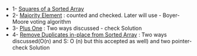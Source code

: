 
- 1- [Squares of a Sorted Array](https://leetcode.com/problems/squares-of-a-sorted-array/)
- 2- [Majority Element](https://leetcode.com/problems/majority-element/) : counted and checked. Later will use - Boyer-Moore voting algorithm
- 3- [Plus One](/LeetCode/Easy/1_Array/6_Plus_one.py) : Two ways discussed - check Solution
- 4- [Remove Duplicates in-place from Sorted Array](/LeetCode/Easy/1_Array/8_RmvDuplicates-in-placefrmSortedArr.py) : Two ways discussed(O(n) and S: O (n) but this accepted as well) and two pointer- check Solution
